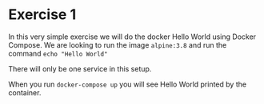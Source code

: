 # Exercise 1

In this very simple exercise we will do the docker Hello World using Docker Compose. We are looking to run the image `alpine:3.8` and run the command `echo "Hello World"`

There will only be one service in this setup.

When you run `docker-compose up` you will see Hello World printed by the container.
